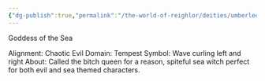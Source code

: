 ```yaml
---
{"dg-publish":true,"permalink":"/the-world-of-reighlor/deities/umberlee/"}
---
```


Goddess of the Sea

Alignment: Chaotic Evil
Domain: Tempest
Symbol: Wave curling left and right
About: Called the bitch queen for a reason, spiteful sea witch perfect for both evil and sea themed characters.
